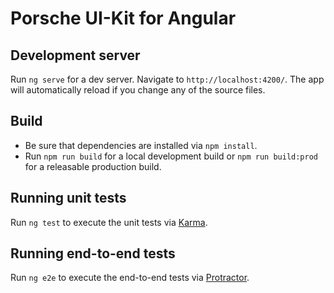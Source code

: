 # Porsche UI-Kit for Angular

## Development server

Run `ng serve` for a dev server. Navigate to `http://localhost:4200/`. The app will automatically reload if you change any of the source files.

## Build

* Be sure that dependencies are installed via `npm install`.
* Run `npm run build` for a local development build or `npm run build:prod` for a releasable production build.

## Running unit tests

Run `ng test` to execute the unit tests via [Karma](https://karma-runner.github.io).

## Running end-to-end tests

Run `ng e2e` to execute the end-to-end tests via [Protractor](http://www.protractortest.org/).
